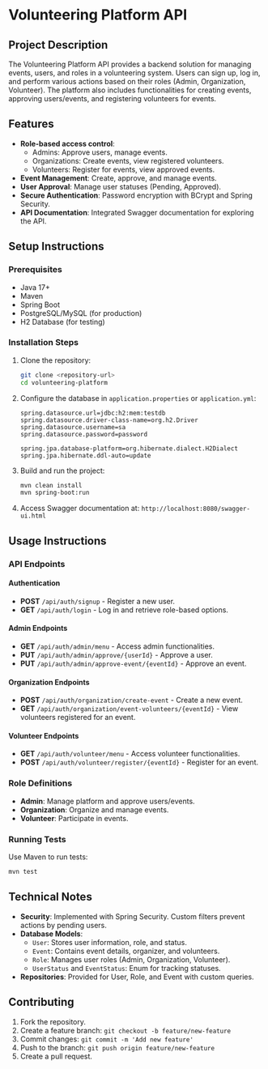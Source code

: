 # Volunteering Platform API

## Project Description
The Volunteering Platform API provides a backend solution for managing events, users, and roles in a volunteering system. Users can sign up, log in, and perform various actions based on their roles (Admin, Organization, Volunteer). The platform also includes functionalities for creating events, approving users/events, and registering volunteers for events.

## Features
- **Role-based access control**:
  - Admins: Approve users, manage events.
  - Organizations: Create events, view registered volunteers.
  - Volunteers: Register for events, view approved events.
- **Event Management**: Create, approve, and manage events.
- **User Approval**: Manage user statuses (Pending, Approved).
- **Secure Authentication**: Password encryption with BCrypt and Spring Security.
- **API Documentation**: Integrated Swagger documentation for exploring the API.

## Setup Instructions

### Prerequisites
- Java 17+
- Maven
- Spring Boot
- PostgreSQL/MySQL (for production)
- H2 Database (for testing)

### Installation Steps
1. Clone the repository:
   ```bash
   git clone <repository-url>
   cd volunteering-platform
   ```
2. Configure the database in `application.properties` or `application.yml`:
   ```properties
   spring.datasource.url=jdbc:h2:mem:testdb
   spring.datasource.driver-class-name=org.h2.Driver
   spring.datasource.username=sa
   spring.datasource.password=password

   spring.jpa.database-platform=org.hibernate.dialect.H2Dialect
   spring.jpa.hibernate.ddl-auto=update
   ```
3. Build and run the project:
   ```bash
   mvn clean install
   mvn spring-boot:run
   ```
4. Access Swagger documentation at: `http://localhost:8080/swagger-ui.html`

## Usage Instructions

### API Endpoints

#### Authentication
- **POST** `/api/auth/signup` - Register a new user.
- **GET** `/api/auth/login` - Log in and retrieve role-based options.

#### Admin Endpoints
- **GET** `/api/auth/admin/menu` - Access admin functionalities.
- **PUT** `/api/auth/admin/approve/{userId}` - Approve a user.
- **PUT** `/api/auth/admin/approve-event/{eventId}` - Approve an event.

#### Organization Endpoints
- **POST** `/api/auth/organization/create-event` - Create a new event.
- **GET** `/api/auth/organization/event-volunteers/{eventId}` - View volunteers registered for an event.

#### Volunteer Endpoints
- **GET** `/api/auth/volunteer/menu` - Access volunteer functionalities.
- **POST** `/api/auth/volunteer/register/{eventId}` - Register for an event.

### Role Definitions
- **Admin**: Manage platform and approve users/events.
- **Organization**: Organize and manage events.
- **Volunteer**: Participate in events.

### Running Tests
Use Maven to run tests:
```bash
mvn test
```

## Technical Notes
- **Security**: Implemented with Spring Security. Custom filters prevent actions by pending users.
- **Database Models**:
  - `User`: Stores user information, role, and status.
  - `Event`: Contains event details, organizer, and volunteers.
  - `Role`: Manages user roles (Admin, Organization, Volunteer).
  - `UserStatus` and `EventStatus`: Enum for tracking statuses.
- **Repositories**: Provided for User, Role, and Event with custom queries.

## Contributing
1. Fork the repository.
2. Create a feature branch: `git checkout -b feature/new-feature`
3. Commit changes: `git commit -m 'Add new feature'`
4. Push to the branch: `git push origin feature/new-feature`
5. Create a pull request.


